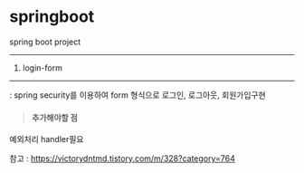# springboot
spring boot project

---------------------------------------------------------

1. login-form  
-------------
 
 : spring security를 이용하여 form 형식으로 로그인, 로그아웃, 회원가입구현
> ####   추가해야할 점  
예외처리 handler필요  

참고 : https://victorydntmd.tistory.com/m/328?category=764  

